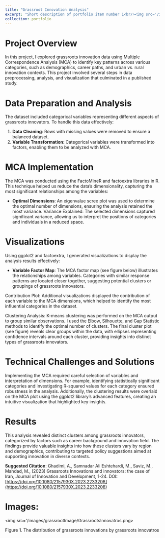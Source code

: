 ```yaml
---
title: "Grassroot Innovation Analysis"
excerpt: "Short description of portfolio item number 1<br/><img src='/images/MCA.png'>"
collection: portfolio
---
```


# Project Overview 

In this project, I explored grassroots innovation data using Multiple Correspondence Analysis (MCA) to identify key patterns across various categories, such as demographics, career paths, and urban vs. rural innovation contexts. This project involved several steps in data preprocessing, analysis, and visualization that culminated in a published study.

# Data Preparation and Analysis
The dataset included categorical variables representing different aspects of grassroots innovators. To handle this data effectively:

1. **Data Cleaning**: Rows with missing values were removed to ensure a balanced dataset.
2. **Variable Transformation**: Categorical variables were transformed into factors, enabling them to be analyzed with MCA.
   
# MCA Implementation

The MCA was conducted using the FactoMineR and factoextra libraries in R. This technique helped us reduce the data’s dimensionality, capturing the most significant relationships among the variables:

* **Optimal Dimensions**: An eigenvalue scree plot was used to determine the optimal number of dimensions, ensuring the analysis retained the most variance.
Variance Explained: The selected dimensions captured significant variance, allowing us to interpret the positions of categories and individuals in a reduced space.

# Visualizations

Using ggplot2 and factoextra, I generated visualizations to display the analysis results effectively:

* **Variable Factor Map**: The MCA factor map (see figure below) illustrates the relationships among variables. Categories with similar response patterns are located closer together, suggesting potential clusters or groupings of grassroots innovators.

Contribution Plot: Additional visualizations displayed the contribution of each variable to the MCA dimensions, which helped to identify the most influential categories in the dataset.

Clustering Analysis: K-means clustering was performed on the MCA output to group similar observations. I used the Elbow, Silhouette, and Gap Statistic methods to identify the optimal number of clusters. The final cluster plot (see figure) reveals clear groups within the data, with ellipses representing confidence intervals around each cluster, providing insights into distinct types of grassroots innovators.

# Technical Challenges and Solutions

Implementing the MCA required careful selection of variables and interpretation of dimensions. For example, identifying statistically significant categories and investigating R-squared values for each category ensured robustness in the analysis. Additionally, the clustering results were overlaid on the MCA plot using the ggplot2 library’s advanced features, creating an intuitive visualization that highlighted key insights.

# Results
This analysis revealed distinct clusters among grassroots innovators, categorized by factors such as career background and innovation field. The findings provide valuable insights into how these clusters vary by region and demographics, contributing to targeted policy suggestions aimed at supporting innovation in diverse contexts.

**Suggested Citation**: Ghadimi, A., Samnadar Ali Eshtehardi, M., Saviz, M., Mahdad, M., (2023) Grassroots Innovations and innovators: the case of Iran, Journal of Innovation and Development, 1-24. DOI: [https://doi.org/10.1080/2157930X.2023.2233208](https://doi.org/10.1080/2157930X.2023.2233208)


# Images:


<img src='/images/grassrootImage/GrassrootsInnovatros.png>

Figure 1. The distribution of grassroots innovations by grassroots innovatros
